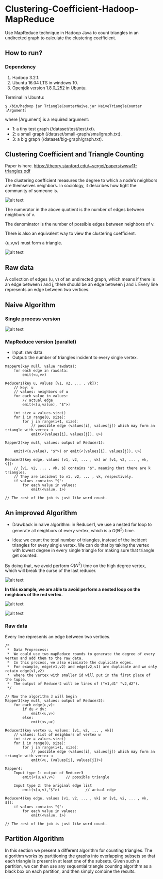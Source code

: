 # Clustering-Coefficient-Hadoop-MapReduce
Use MapReduce technique in Hadoop Java to count triangles in an undirected graph to calculate the clustering coefficient.

## How to run?

### Dependency
1. Hadoop 3.2.1.
2. Ubuntu 16.04 LTS in windows 10.
3. Openjdk version 1.8.0_252 in Ubuntu.

Terminal in Ubuntu:
```
$ /bin/hadoop jar TriangleCounterNaive.jar NaiveTriangleCounter [Argument]
```
where [Argument] is a required argument:
- 1: a tiny test graph (/dataset/test/test.txt).
- 2: a small graph (/dataset/small-graph/smallgraph.txt).
- 3: a big graph (/dataset/big-graph/graph.txt).

## Clustering Coefficient and Triangle Counting
Paper is here.
https://theory.stanford.edu/~sergei/papers/www11-triangles.pdf

The clustering coefficient measures the degree to which a node’s neighbors are themselves neighbors. In sociology, it describes how tight the community of someone is.

![alt text](./README-IMAGES/cc.png)

The numerator in the above quotient is the number of edges between neighbors of v. 

The denominator is the number of possible edges between neighbors of v. 

There is also an equivalent way to view the clustering coefficient. 

{u,v,w} must form a triangle.

![alt text](./README-IMAGES/tight-community.png)

## Raw data
A collection of edges (u, v) of an undirected graph,
which means if there is an edge between i and j, there should be an edge between j and i. Every line represents an edge between two vertices. 

## Naive Algorithm
### Single process version
![alt text](./README-IMAGES/algorithm1.png)

### MapReduce version (parallel)
- Input: raw data.
- Output: the number of triangles incident to every single vertex.

```
Mapper0(key null, value rawdata):
    for each edge in rawdata:
        emit(<u,v>)

Reducer1(key u, values [v1, v2, ... , vk]):
    // key: u
    // values: neighbors of u
    for each value in values:
        // actual edge
        emit(<(u,value), "$">)  
    
    int size = values.size()
    for i in range(0, size):
        for j in range(i+1, size):
            // possible edge (values[i], values[j]) which may form an triangle with vertex u
            emit(<(values[i], values[j]), u>)   

Mapper2(key null, values: output of Reducer1):
    
    emit(<(u,value), "$">) or emit(<(values[i], values[j]), u>) 

Reducer2(key edge, values [v1, v2, ... , vk] or [v1, v2, ... , vk, $]):
    // [v1, v2, ... , vk, $] contains "$", meaning that there are k triangles. 
    // They are incident to v1, v2, ... , vk, respectively.
    if values contains "$":
        for each value in values:
            emit(<value, 1>)

// The rest of the job is just like word count.
```


## An improved Algorithm
- Drawback in naive algorithm: in Reducer1, we use a nested for loop to generate all neighbors of every vertex, which is a $O(N^2)$ time.

- Idea: we count the total number of triangles, instead of the incident triangles for every single vertex. We can do that by taking the vertex with lowest degree in every single triangle for making sure that triangle get counted.

By doing that, we avoid perform $O(N^2)$ time on the high degree vertex, which will break the curse of the last reducer.

![alt text](./README-IMAGES/algorithm2.png)


**In this example, we are able to avoid perform a nested loop on the neighbors of the red vertex.**

![alt text](./README-IMAGES/algorithm2-eg.png)

![alt text](./README-IMAGES/algorithm3.png)

### Raw data
Every line represents an edge between two vertices.

```
/*  
 *  Data Proprocess: 
 *  We could use two mapReduce rounds to generate the degree of every vertex and add them to the raw data. 
 *  In this process, we also eliminate the duplicate edges. 
 *  For example, edge(v1,v2) and edge(v2,v1) are duplicate and we only retain edge(v1,v2) 
 *  where the vertex with smaller id will put in the first place of the tuple.
 *  The output of Reducer2 will be lines of ("v1,d1" "v2,d2").
 */

// Now the algorithm 3 will begin
Mapper3(key null, values: output of Reducer2):
    for each edge(u,v):
        if du < dv:
            emit(<u,v>)
        else:
            emit(<v,u>)

Reducer3(key vertex u, values: [v1, v2, ... , vk])
    // values: list of neighbors of vertex w
    int size = values.size()
    for i in range(0, size):
        for j in range(i+1, size):
            // possible edge (values[i], values[j]) which may form an triangle with vertex u
            emit(<u, (values[i], values[j])>)   

Mapper4:
    Input type 1: output of Reducer3
        emit(<(u,w),v>)     // possible triangle

    Input type 2: the original edge list
        emit(<(u,v),"$">)            // actual edge

Reducer4(key edge, values [v1, v2, ... , vk] or [v1, v2, ... , vk, $]):
    if values contains "$":
        for each value in values:
            emit(<value, 1>)

// The rest of the job is just like word count.
```

## Partition Algorithm

In this section we present a diﬀerent algorithm for counting triangles. The algorithm works by partitioning the graphs into overlapping subsets so that each triangle is present in at least one of the subsets. Given such a partition, we can then use any sequential triangle counting algorithm as a black box on each partition, and then simply combine the results. 

